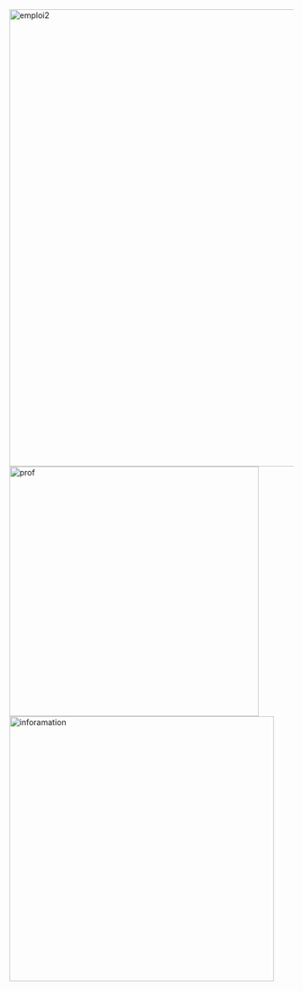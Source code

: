 
<img width="809" alt="emploi2" src="https://github.com/user-attachments/assets/74d74f7c-82b9-4512-a9b8-da4078c0a9e4" />
<img width="442" alt="prof" src="https://github.com/user-attachments/assets/56735a02-7e25-4b95-b6fc-8223ed86b898" />

<img width="469" alt="inforamation" src="https://github.com/user-attachments/assets/9604a88d-1bbd-4035-ad2b-0e5b8cd7fc6e" />
